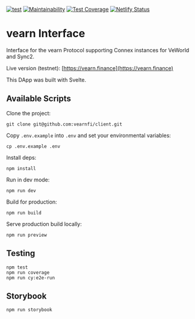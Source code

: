 [![test](https://github.com/veFarm/client/workflows/test/badge.svg)](https://github.com/veFarm/client/actions/workflows/test.yml)
[![Maintainability](https://api.codeclimate.com/v1/badges/fdd1d0c953b7d5565216/maintainability)](https://codeclimate.com/github/veFarm/client/maintainability)
[![Test Coverage](https://api.codeclimate.com/v1/badges/fdd1d0c953b7d5565216/test_coverage)](https://codeclimate.com/github/veFarm/client/test_coverage)
[![Netlify Status](https://api.netlify.com/api/v1/badges/c6966685-9414-4895-85f8-10b42cd3bc43/deploy-status)](https://app.netlify.com/sites/symphonious-macaron-41163f/deploys)

# vearn Interface

Interface for the vearn Protocol supporting Connex instances for VeWorld and Sync2.

Live version (testnet): [https://vearn.finance](https://vearn.finance)

This DApp was built with Svelte.

## Available Scripts

Clone the project:

```
git clone git@github.com:vearnfi/client.git
```

Copy `.env.example` into `.env` and set your environmental variables:

```
cp .env.example .env
```

Install deps:

```
npm install
```

Run in dev mode:

```
npm run dev
```

Build for production:

```
npm run build
```

Serve production build locally:

```
npm run preview
```

## Testing

```
npm test
npm run coverage
npm run cy:e2e-run
```

## Storybook

```
npm run storybook
```
